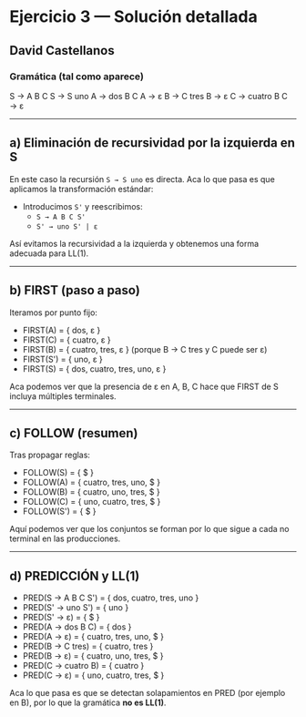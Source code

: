 # Ejercicio 3 — Solución detallada
## David Castellanos

### Gramática (tal como aparece)
S → A B C
S → S uno
A → dos B C
A → ε
B → C tres
B → ε
C → cuatro B
C → ε

---
## a) Eliminación de recursividad por la izquierda en S
En este caso la recursión `S → S uno` es directa. Aca lo que pasa es que aplicamos la transformación estándar:
- Introducimos `S'` y reescribimos:
  - `S → A B C S'`
  - `S' → uno S' | ε`

Así evitamos la recursividad a la izquierda y obtenemos una forma adecuada para LL(1).

---
## b) FIRST (paso a paso)
Iteramos por punto fijo:
- FIRST(A) = { dos, ε }
- FIRST(C) = { cuatro, ε }
- FIRST(B) = { cuatro, tres, ε }  (porque B → C tres y C puede ser ε)
- FIRST(S') = { uno, ε }
- FIRST(S) = { dos, cuatro, tres, uno, ε }

Aca podemos ver que la presencia de ε en A, B, C hace que FIRST de S incluya múltiples terminales.

---
## c) FOLLOW (resumen)
Tras propagar reglas:
- FOLLOW(S) = { $ }
- FOLLOW(A) = { cuatro, tres, uno, $ }
- FOLLOW(B) = { cuatro, uno, tres, $ }
- FOLLOW(C) = { uno, cuatro, tres, $ }
- FOLLOW(S') = { $ }

Aquí podemos ver que los conjuntos se forman por lo que sigue a cada no terminal en las producciones.

---
## d) PREDICCIÓN y LL(1)
- PRED(S → A B C S') = { dos, cuatro, tres, uno }
- PRED(S' → uno S') = { uno }
- PRED(S' → ε) = { $ }
- PRED(A → dos B C) = { dos }
- PRED(A → ε) = { cuatro, tres, uno, $ }
- PRED(B → C tres) = { cuatro, tres }
- PRED(B → ε) = { cuatro, uno, tres, $ }
- PRED(C → cuatro B) = { cuatro }
- PRED(C → ε) = { uno, cuatro, tres, $ }

Aca lo que pasa es que se detectan solapamientos en PRED (por ejemplo en B), por lo que la gramática **no es LL(1)**.
